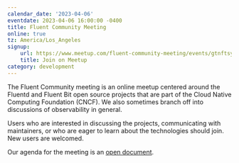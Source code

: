 ```yaml
---
calendar_date: '2023-04-06'
eventdate: 2023-04-06 16:00:00 -0400
title: Fluent Community Meeting
online: true
tz: America/Los_Angeles
signup:
    url: https://www.meetup.com/fluent-community-meeting/events/gtnftsyfcgbjb/
    title: Join on Meetup
category: development
---
```


The Fluent Community meeting is an online meetup centered around the Fluentd and Fluent Bit open source projects that are part of the Cloud Native Computing Foundation (CNCF). We also sometimes branch off into discussions of observability in general.

Users who are interested in discussing the projects, communicating with maintainers, or who are eager to learn about the technologies should join. New users are welcomed.

Our agenda for the meeting is an [open document](https://docs.google.com/document/d/1vJvsn8E0SanLO1R0X3RC1qTw0XQK_7q75sZ8IbWAu-g/edit).